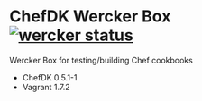 # ChefDK Wercker Box [![wercker status](https://app.wercker.com/status/688dbc7ebdc0f1257678db814438949c/s "wercker status")](https://app.wercker.com/project/bykey/688dbc7ebdc0f1257678db814438949c)

Wercker Box for testing/building Chef cookbooks

* ChefDK 0.5.1-1
* Vagrant 1.7.2
